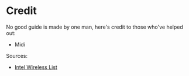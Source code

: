 # Credit

No good guide is made by one man, here's credit to those who've helped out:

* Midi

Sources:

* [Intel Wireless List](https://www.intel.ca/content/www/ca/en/support/articles/000005511/network-and-i-o/wireless-networking.html)

